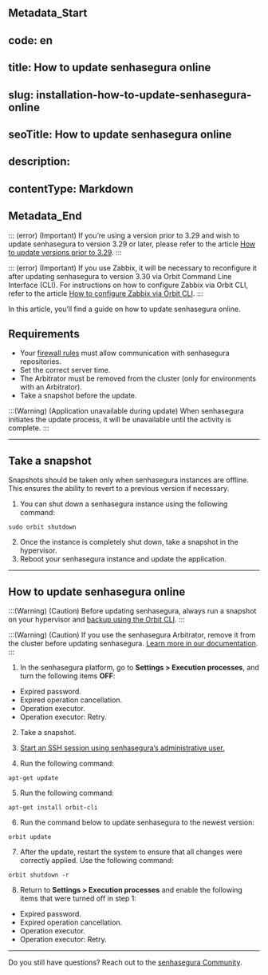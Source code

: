 ## Metadata_Start 
## code: en
## title: How to update senhasegura online 
## slug: installation-how-to-update-senhasegura-online 
## seoTitle: How to update senhasegura online 
## description:  
## contentType: Markdown 
## Metadata_End
::: (error) (Important)
If you’re using a version prior to 3.29 and wish to update senhasegura to version 3.29 or later, please refer to the article [How to update versions prior to 3.29](/v3-32/docs/installation-how-to-update-versions-prior-to-329).
:::

::: (error) (Important)
If you use Zabbix, it will be necessary to reconfigure it after updating senhasegura to version 3.30 via Orbit Command Line Interface (CLI). For instructions on how to configure Zabbix via Orbit CLI, refer to the article [How to configure Zabbix via Orbit CLI](/v3-32/docs/orbit-cli-how-to-configure-zabbix-via-orbit-cli).
:::

In this article, you’ll find a guide on how to update senhasegura online. 

## Requirements


* Your [firewall rules](/v3-32/docs/installation-firewall-rules) must allow communication with senhasegura repositories.
* Set the correct server time.
* The Arbitrator must be removed from the cluster (only for environments with an Arbitrator).
* Take a snapshot before the update.

:::(Warning) (Application unavailable during update)
When senhasegura initiates the update process, it will be unavailable until the activity is complete.
:::

* * *

## Take a snapshot

Snapshots should be taken only when senhasegura instances are offline. This ensures the ability to revert to a previous version if necessary.

1. You can shut down a senhasegura instance using the following command:
```Shell
sudo orbit shutdown
```
2. Once the instance is completely shut down, take a snapshot in the hypervisor. 
3. Reboot your senhasegura instance and update the application.

* * *

## How to update senhasegura online

:::(Warning) (Caution)
Before updating senhasegura, always run a snapshot on your hypervisor and [backup using the Orbit CLI](/v3-32/docs/orbit-cli-set-up-backup-schedule).
:::

:::(Warning) (Caution)
If you use the senhasegura Arbitrator, remove it from the cluster before updating senhasegura. [Learn more in our documentation](/v3-32/docs/arbitrator-remove-arbitrator).
:::

1. In the senhasegura platform, go to **Settings > Execution processes**, and turn the following items **OFF**:


* Expired password.
* Expired operation cancellation. 
* Operation executor.
* Operation executor: Retry.


2. Take a snapshot. 
3. [Start an SSH session using senhasegura’s administrative user.](https://docs.senhasegura.io/v3-32/docs/en/administration-ssh-access) 



4. Run the following command:
```Shell
apt-get update
```
5. Run the following command:  
 
```Shell
apt-get install orbit-cli
```

6. Run the command below to update senhasegura to the newest version:
```Shell
orbit update
```
7. After the update, restart the system to ensure that all changes were correctly applied. Use the following command:
```Shell
orbit shutdown -r
```
8. Return to **Settings > Execution processes** and enable the following items that were turned off in step 1:

* Expired password.
* Expired operation cancellation.
* Operation executor.
* Operation executor: Retry.

* * *

Do you still have questions? Reach out to the [senhasegura Community](https://community.senhasegura.io/).

